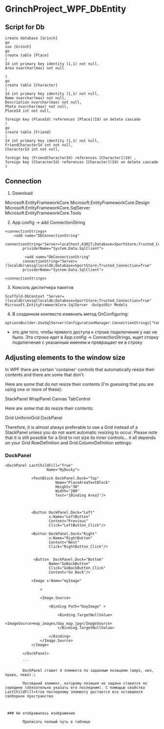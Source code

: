 # GrinchProject_WPF_DbEntity


## Script for Db

```
create database [Grinch]
go 
use [Grinch]
go
create table [Place]
(
Id int primary key identity (1,1) not null,
Area nvarchar(max) not null

)
go
create table [Character]
(
Id int primary key identity (1,1) not null,
Name nvarchar(max) not null,
Description nvarchar(max) not null,
Photo nvarchar(max) not null,
PlaceId int not null,

foreign key (PlaceId) references [Place](Id) on delete cascade
)
go
create table [Friend]
(
Id int primary key identity (1,1) not null,
FriendCharacterId int not null,
CharacterId int not null,

foreign key (FriendCharacterId) references [Character](Id) ,
foreign key (CharacterId) references [Character](Id) on delete cascade
)
```

## Connection

1. Download 

Microsoft.EntityFrameworkCore
Microsoft.EntityFrameworkCore.Design
Microsoft.EntityFrameworkCore.SqlServer
Microsoft.EntityFrameworkCore.Tools

2. App.config -> add ConnectionString

```
<connectionStrings>
    <add name="DbConnectionString"
        connectionString="Server=localhost,63027;Database=SportStore;Trusted_Connection=True"
        prividerName="System.Data.SqlClient">

         <add name="DbConnectionString"
        connectionString="Server=(localdb)\mssqllocaldb;Database=SportStore;Trusted_Connection=True"
        prividerName="System.Data.SqlClient">

<connectionStrings>
```

3. Консоль диспетчера пакетов

```
Scaffold-DbContext "Server=(localdb)\mssqllocaldb;Database=SportStore;Trusted_Connection=True" Microsoft.EntityFramworkCore.SqlServer -OutputDir Models
```

4. В созданном контексте изменить метод OnConfiguring:

```
optionsBuilder.UseSqlServer(ConfigurationManager.ConnectionStrings["ConnectionLocalDb"].ToString());
```

- это для того, чтобы прямого доступа к строке подключения у нас не было. Эта строка идет в App.config -> ConnectionStrings, ищет сторку подключения с указанным именем и превращает ее в строку





## Adjusting elements to the window size

In WPF there are certain 'container' controls that automatically resize their contents and there are some that don't.

Here are some that do not resize their contents (I'm guessing that you are using one or more of these):

StackPanel
WrapPanel
Canvas
TabControl

Here are some that do resize their contents:

Grid
UniformGrid
DockPanel

Therefore, it is almost always preferable to use a Grid instead of a StackPanel unless you do not want automatic resizing to occur. Please note that it is still possible for a Grid to not size its inner controls... it all depends on your Grid.RowDefinition and Grid.ColumnDefinition settings:



### DockPanel

```
<DockPanel LastChildFill="True" 
                   Name="MyDocky">
            
            <TextBlock DockPanel.Dock="Top"
                       Name="PlaceAreaTextBlock"
                       Height="30"
                       Width="200"
                       Text="{Binding Area}"/>

           

            <Button DockPanel.Dock="Left" 
                    x:Name="LeftButton"
                    Content="Previous"
                    Click="LeftButton_Click"/>
            
            <Button DockPanel.Dock="Right"
                    x:Name="RightButton"
                    Content="Next"
                    Click="RightButton_Click"/>

           
             <Button  DockPanel.Dock="Bottom"
                    Name="GoBackButton"
                    Click="GoBackButton_Click"
                    Content="Go Back"/>

            <Image x:Name="myImage"
                
			    >

                <Image.Source>

                    <Binding Path="DayImage" >

                        <Binding.TargetNullValue>
                            <ImageSource>map_images/day_map.jpg</ImageSource>
                        </Binding.TargetNullValue>

                    </Binding>
                </Image.Source>
            </Image>

        </DockPanel>

        ```

        DockPanel ставит 4 элемента по заданным позициям (верх, низ, право, лево).\

        Последний элемент, которому позиция не задана ставится по середине (обязательно указать его последним). С помощью свойства LastChildFill=true последнему элементу достается все оставшееся свободное пространство



 ### Не отображалось изображение 

        Прописать полный путь в таблице